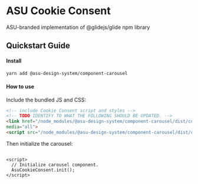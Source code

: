 # ASU Cookie Consent
ASU-branded implementation of @glidejs/glide npm library

## Quickstart Guide

#### Install

```bash
yarn add @asu-design-system/component-carousel
```


#### How to use
Include the bundled JS and CSS:

```html
<!-- include Cookie Consent script and styles -->
<!-- TODO IDENTIFY TO WHAT THE FOLLOWING SHOULD BE UPDATED. -->
<link href="/node_modules/@asu-design-system/component-carousel/dist/component-carousel.css" rel="stylesheet" type="text/css"
media="all">
<script src="/node_modules/@asu-design-system/component-carousel/dist/component-carousel.js"></script>
```

Then initialize the carousel:

```

<script>
  // Initialize carousel component.
  AsuCookieConsent.init();
</script>

```
